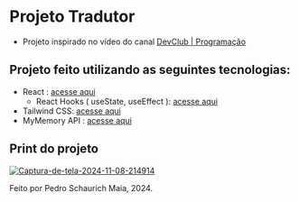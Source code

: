 # Projeto Tradutor

- Projeto inspirado no vídeo do canal <a href="https://www.youtube.com/@canaldevclub">DevClub | Programação</a>
## Projeto feito utilizando as seguintes tecnologias:
  - React : <a href="https://react.dev/">acesse aqui</a>
    - React Hooks ( useState, useEffect ): <a href="https://react.dev/reference/react/hooks">acesse aqui</a>
  - Tailwind CSS: <a href="https://tailwindcss.com/">acesse aqui</a>
  - MyMemory API : <a href="https://mymemory.translated.net/doc/spec.php">acesse aqui</a>

## Print do projeto
<a href="https://ibb.co/64NfTx0"><img src="https://i.ibb.co/P5tfPnG/Captura-de-tela-2024-11-08-214914.png" alt="Captura-de-tela-2024-11-08-214914" border="0"></a>

Feito por Pedro Schaurich Maia, 2024.
